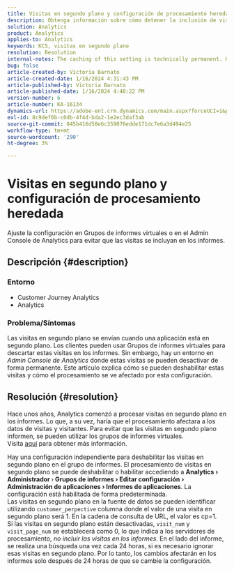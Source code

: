 ```yaml
---
title: Visitas en segundo plano y configuración de procesamiento heredada
description: Obtenga información sobre cómo detener la inclusión de visitas en segundo plano en los informes de Analytics.
solution: Analytics
product: Analytics
applies-to: Analytics
keywords: KCS, visitas en segundo plano
resolution: Resolution
internal-notes: The caching of this setting is technically permanent. However, since we restart those services daily, we are practically manually busting that cache once very 24 hours. The setting caching behavior isn't really documented and is more just of an implementation detail. Therefore, be careful when sharing the information with customers.
bug: false
article-created-by: Victoria Barnato
article-created-date: 1/16/2024 4:31:43 PM
article-published-by: Victoria Barnato
article-published-date: 1/16/2024 4:48:22 PM
version-number: 6
article-number: KA-16134
dynamics-url: https://adobe-ent.crm.dynamics.com/main.aspx?forceUCI=1&pagetype=entityrecord&etn=knowledgearticle&id=27b5b9b5-8cb4-ee11-a569-6045bd006704
exl-id: 8c9def6b-c0db-4f4d-bda2-1e2ec3daf3ab
source-git-commit: 845b416d58e6c359076edde171dc7e6a3d494e25
workflow-type: tm+mt
source-wordcount: '290'
ht-degree: 3%

---
```


# Visitas en segundo plano y configuración de procesamiento heredada


Ajuste la configuración en Grupos de informes virtuales o en el Admin Console de Analytics para evitar que las visitas se incluyan en los informes.

## Descripción {#description}


### <b>Entorno</b>

- Customer Journey Analytics
- Analytics




### <b>Problema/Síntomas</b>

Las visitas en segundo plano se envían cuando una aplicación está en segundo plano. Los clientes pueden usar Grupos de informes virtuales para descartar estas visitas en los informes. Sin embargo, hay un entorno en *Admin Console de Analytics* donde estas visitas se pueden desactivar de forma permanente. Este artículo explica cómo se pueden deshabilitar estas visitas y cómo el procesamiento se ve afectado por esta configuración.


## Resolución {#resolution}


Hace unos años, Analytics comenzó a procesar visitas en segundo plano en los informes. Lo que, a su vez, haría que el procesamiento afectara a los datos de visitas y visitantes. Para evitar que las visitas en segundo plano informen, se pueden utilizar los grupos de informes virtuales. Visita [aquí](https://experienceleague.adobe.com/docs/analytics/components/virtual-report-suites/vrs-components.html?lang=en) para obtener más información.

Hay una configuración independiente para deshabilitar las visitas en segundo plano en el grupo de informes. El procesamiento de visitas en segundo plano se puede deshabilitar o habilitar accediendo a <b>Analytics </b><b>›</b><b> Administrador </b>›<b> Grupos de informes </b><b>›</b><b> Editar configuración </b><b>›</b><b> Administración de aplicaciones </b><b>›</b><b> Informes de aplicaciones</b>. La configuración está habilitada de forma predeterminada.
<br>Las visitas en segundo plano en la fuente de datos se pueden identificar utilizando `customer_perpective` columna donde el valor de una visita en segundo plano será 1. En la cadena de consulta de URL, el valor es cp=1.<br>
Si las visitas en segundo plano están desactivadas, `visit_num` y `visit_page_num` se establecerá como 0, lo que indica a los servidores de procesamiento, *no incluir las visitas en los informes*. En el lado del informe, se realiza una búsqueda una vez cada 24 horas, si es necesario ignorar esas visitas en segundo plano. Por lo tanto, los cambios afectarán en los informes solo después de 24 horas de que se cambie la configuración.
